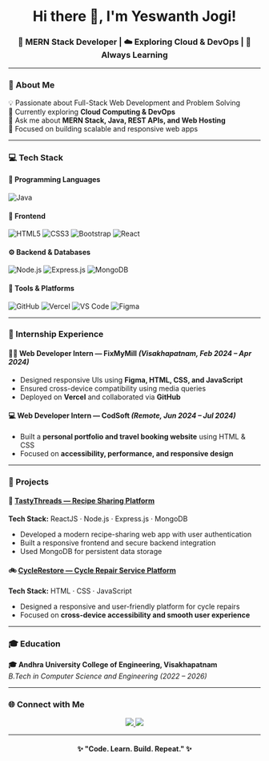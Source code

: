 <h1 align="center">Hi there 👋, I'm Yeswanth Jogi!</h1>
<h3 align="center">🚀 MERN Stack Developer | ☁️ Exploring Cloud & DevOps | 🌱 Always Learning</h3>

---

### 🧠 About Me  
💡 Passionate about Full-Stack Web Development and Problem Solving  
🌱 Currently exploring **Cloud Computing & DevOps**  
💬 Ask me about **MERN Stack, Java, REST APIs, and Web Hosting**  
🎯 Focused on building scalable and responsive web apps  

---

### 💻 Tech Stack  

#### 🧩 Programming Languages  
![Java](https://img.shields.io/badge/Java-ED8B00?style=for-the-badge&logo=openjdk&logoColor=white)

#### 🎨 Frontend  
![HTML5](https://img.shields.io/badge/HTML5-E34F26?style=for-the-badge&logo=html5&logoColor=white)
![CSS3](https://img.shields.io/badge/CSS3-1572B6?style=for-the-badge&logo=css3&logoColor=white)
![Bootstrap](https://img.shields.io/badge/Bootstrap-7952B3?style=for-the-badge&logo=bootstrap&logoColor=white)
![React](https://img.shields.io/badge/React-61DAFB?style=for-the-badge&logo=react&logoColor=black)

#### ⚙️ Backend & Databases  
![Node.js](https://img.shields.io/badge/Node.js-339933?style=for-the-badge&logo=node-dot-js&logoColor=white)
![Express.js](https://img.shields.io/badge/Express.js-000000?style=for-the-badge&logo=express&logoColor=white)
![MongoDB](https://img.shields.io/badge/MongoDB-4EA94B?style=for-the-badge&logo=mongodb&logoColor=white)

#### 🧰 Tools & Platforms  
![GitHub](https://img.shields.io/badge/GitHub-181717?style=for-the-badge&logo=github)
![Vercel](https://img.shields.io/badge/Vercel-000000?style=for-the-badge&logo=vercel&logoColor=white)
![VS Code](https://img.shields.io/badge/VS_Code-007ACC?style=for-the-badge&logo=visualstudiocode&logoColor=white)
![Figma](https://img.shields.io/badge/Figma-F24E1E?style=for-the-badge&logo=figma&logoColor=white)

---

### 💼 Internship Experience  

#### 🧑‍💻 Web Developer Intern — FixMyMill *(Visakhapatnam, Feb 2024 – Apr 2024)*  
- Designed responsive UIs using **Figma, HTML, CSS, and JavaScript**  
- Ensured cross-device compatibility using media queries  
- Deployed on **Vercel** and collaborated via **GitHub**

#### 💻 Web Developer Intern — CodSoft *(Remote, Jun 2024 – Jul 2024)*  
- Built a **personal portfolio and travel booking website** using HTML & CSS  
- Focused on **accessibility, performance, and responsive design**

---

### 🚀 Projects  

#### 🍴 [TastyThreads — Recipe Sharing Platform](#)
**Tech Stack:** ReactJS · Node.js · Express.js · MongoDB  
- Developed a modern recipe-sharing web app with user authentication  
- Built a responsive frontend and secure backend integration  
- Used MongoDB for persistent data storage  

#### 🚲 [CycleRestore — Cycle Repair Service Platform](#)
**Tech Stack:** HTML · CSS · JavaScript  
- Designed a responsive and user-friendly platform for cycle repairs  
- Focused on **cross-device accessibility and smooth user experience**

---

### 🎓 Education  

**🎓 Andhra University College of Engineering, Visakhapatnam**  
_B.Tech in Computer Science and Engineering (2022 – 2026)_  

---

### 🌐 Connect with Me  

<p align="center">
  <a href="https://www.linkedin.com/in/yeswanth-jogi-67950a2a7/" target="_blank">
    <img src="https://img.shields.io/badge/LinkedIn-0077B5?style=for-the-badge&logo=linkedin&logoColor=white" />
  </a>
  <a href="https://github.com/yeswanthjogi" target="_blank">
    <img src="https://img.shields.io/badge/GitHub-100000?style=for-the-badge&logo=github&logoColor=white" />
  </a>
</p>

---

<h4 align="center">✨ "Code. Learn. Build. Repeat." ✨</h4>
